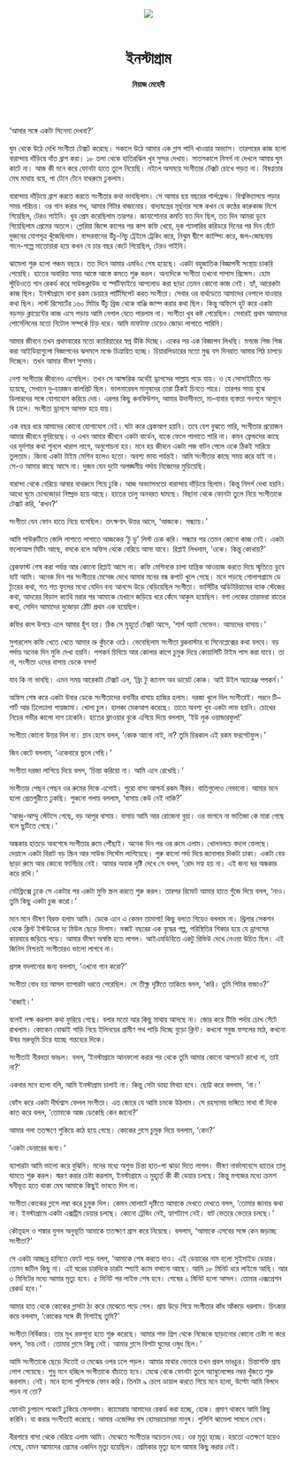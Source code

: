 <div align=center>
<img src=https://images.prothomalo.com/prothomalo-bangla%2F2021-06%2Fcacb5c5f-688f-4d21-9aa1-1ff46690e4dc%2Fgolpo_instagram_2.png?w=1200&ar=40%3A21&auto=format%2Ccompress&ogImage=true&mode=crop&overlay=&overlay_position=bottom&overlay_width_pct=1 />
<br><br>
<h1>ইনস্টাগ্রাম</h1> 
<h4>নিয়াজ মেহেদী</h4>
<br><br>
</div>

‘আমার সঙ্গে একটা সিনেমা দেখবা?’

ঘুম থেকে উঠে দেখি সংগীতা টেক্সট করেছে। সকালে উঠে আমার এক গ্লাস পানি খাওয়ার অভ্যাস। তারপরের কাজ হলো বারান্দায় দাঁড়িয়ে দাঁত ব্রাশ করা। ১৮ তলা থেকে হাতিরঝিল খুব সুন্দর দেখায়। সাতসকালে নিসর্গ না দেখলে আমার ঘুম কাটে না। আজ কী মনে করে ফোনটা হাতে তুলে নিয়েছি। নইলে অসময়ে সংগীতার টেক্সট চোখে পড়ত না। বিষণ্নতার মেঘ মাথায় বয়ে, পা টেনে টেনে বাথরুমে ঢুকলাম।

বারান্দায় দাঁড়িয়ে ব্রাশ করতে করতে সংগীতার কথা ভাবছিলাম। সে আমার ছয় বছরের গার্লফ্রেন্ড। বিশ্ববিদ্যালয়ে পড়ার সময় পরিচয়। ওর গান করার শখ, আমার গিটার বাজানোর। বাদ্যযন্ত্রের মূর্ছনার সঙ্গে কখন যে কণ্ঠের কারুকাজ মিশে গিয়েছিল, টেরও পাইনি। খুব প্রেম করেছিলাম তারপর। জানাশোনার কমতি যত দিন ছিল, তত দিন আমরা ডুবে গিয়েছিলাম প্রেমের অতলে। গ্লোরিয়া জিন্সে কাপের পর কাপ কফি খেয়ে, দৃক গ্যালারির করিডরে দিনের পর দিন হেঁটে দুজনের যোগসূত্র খুঁজেছিলাম। বান্দরবানের উঁচু-নিচু ট্রেইলে ট্রেকিং করে, নিঝুম দ্বীপে ক্যাম্পিং করে, জল-জোছনায় গানে-গল্পে মাতোয়ারা হয়ে কখন যে চার বছর কেটে গিয়েছিল, টেরও পাইনি।

ঝামেলা শুরু হলো পঞ্চম বছরে। তত দিনে আমার এমবিএ শেষ হয়েছে। একটা বহুজাতিক বিজ্ঞাপনী সংস্থায় চাকরি পেয়েছি। হাতের অবারিত সময় আস্তে আস্তে কমতে শুরু করল। অন্যদিকে সংগীতা তখনো পাপাস প্রিন্সেস। হোম স্টুডিওতে গান রেকর্ড করে সাউন্ডক্লাউড বা স্পটিফাইয়ে আপলোড করা ছাড়া তেমন কোনো কাজ নেই। হ্যাঁ, আরেকটা কাজ ছিল। ইনস্টাগ্রামে নানা রকম ডেয়ারে পার্টিসিপেট করত সংগীতা। সেবার ওর বার্থডেতে আমাদের নেপালে যাওয়ার কথা ছিল। লাস্ট রিসোর্টের ১৬০ মিটার উঁচু ব্রিজ থেকে বাঞ্জি জাম্প করার কথা ছিল। কিন্তু অফিসে হুট করে একটা বড়সড় ক্লায়েন্টের কাজ এসে পড়ায় আমি নেপাল যেতে পারলাম না। সংগীতা খুব কষ্ট পেয়েছিল। সেবারই প্রথম আমাদের পোর্সেলিনের মতো নিটোল সম্পর্কে চিড় ধরে। আমি মাফটাফ চেয়েও জোড়া লাগাতে পারিনি।

আমার জীবনে তখন প্রথমবারের মতো ক্যারিয়ারের স্বপ্ন উঁকি দিচ্ছে। একের পর এক বিজ্ঞাপন লিখছি। মগজে গিজ গিজ করা আইডিয়াগুলো বিজ্ঞাপনের ঝলমলে মঞ্চে চিত্রায়িত হচ্ছে। চিয়ারলিডারের মতো মুগ্ধ বস দিনরাত আমার পিঠ চাপড়ে দিচ্ছেন। তখন আমার ভীষণ সুসময়।

নেশা সংগীতার জীবনেও এসেছিল। তখন সে আক্ষরিক অর্থেই ড্রাগসের পাল্লায় পড়ে যায়। ও যে সোসাইটিতে বড় হয়েছে, সেখানে দু–চারজন কালপ্রিট ছিল। ভালনারেবল মানুষদের তারা ঠিকই চিনতে পারে। তারপর সময় বুঝে ডিলারদের সঙ্গে যোগাযোগ করিয়ে দেয়। এরপর কিছু কনফিউশন, আমার উদাসীনতা, মা–বাবার ব্যস্ততা গনগনে আগুনে ঘি ঢালে। সংগীতা ড্রাগসে আসক্ত হয়ে যায়।

এক বছর ধরে আমাদের কোনো যোগাযোগ নেই। ঘটা করে ব্রেকআপ হয়নি। তবে বেশ বুঝতে পারি, সংগীতার প্রয়োজন আমার জীবনে ফুরিয়েছে। ও এখন আমার জীবনে একটা বার্ডেন, যাকে ফেলে পালাতে পারি না। কমন ফ্রেন্ডদের কাছে ওর দুর্দশার কথা শুনলে খারাপ লাগে, অনুশোচনা হয়। মনে হয় জীবনে একটা পজ বাটন পেলে ওকে ঠিকই সারিয়ে তুলতাম। কিংবা একটা টাইম মেশিন হলেও হতো। অবশ্য ভাবা পর্যন্তই। আমি সংগীতার কাছে সময় করে যাই না। সে-ও আমার কাছে আসে না। দুজন যেন দুটো অলঙ্ঘনীয় পর্দায় নিজেদের মুড়িয়েছি।

বারান্দা থেকে বেরিয়ে আবার বাথরুমে গিয়ে ঢুকি। আজ অভ্যাসমতো বারান্দায় দাঁড়িয়ে ছিলাম। কিন্তু নিসর্গ দেখা হয়নি। আধো ঘুমে চোখজোড়া নিষ্প্রভ হয়ে আছে। হাতের তালু অনবরত ঘামছে। বিছানা থেকে ফোনটা তুলে নিয়ে সংগীতাকে টেক্সট করি, ‘কখন?’

সংগীতা যেন ফোন হাতে নিয়ে বসেছিল। তৎক্ষণাৎ উত্তর আসে, ‘আজকে। সন্ধ্যায়।’

আমি পাউরুটিতে জেলি লাগাতে লাগাতে আজকের ‘টু ডু’ লিস্ট চেক করি। সন্ধ্যার পর তেমন কোনো কাজ নেই। একটা ফলোআপ মিটিং আছে, বসকে বলে অফিস থেকে বেরিয়ে আসা যাবে। রিপ্লাই লিখলাম, ‘ওকে। কিন্তু কোথায়?’

ব্রেকফাস্ট শেষ করা পর্যন্ত আর কোনো রিপ্লাই আসে না। কফি মেশিনকে চাপা যান্ত্রিক আওয়াজ করতে দিয়ে স্মৃতিতে ডুবে যাই আমি। অনেক দিন পর সংগীতার মেসেজ দেখে আমার মনের বন্ধ কপাট খুলে গেছে। মনে পড়ছে গোলাপগ্রামে ডে ট্যুরের কথা, শত শত ফুলের মধ্যে যেদিন বন্য আনন্দে উড়ে বেড়িয়েছিল সংগীতা। ভার্সিটির অডিটরিয়ামের ব্যাক স্টেজের কথা, আদরের বিড়াল ক্যাথি মরার পর আমাকে যেখানে জড়িয়ে ধরে কেঁদে আকুল হয়েছিল। বগা লেকের তারাভরা রাতের কথা, সেদিন আমাদের দুজোড়া ঠোঁট প্রথম এক হয়েছিল।

কফির কাপ উপচে এলে আমার হুঁশ হয়। ঠিক সে মুহূর্তে টেক্সট আসে, ‘শার্প অ্যাট সেভেন। আমাদের বাসায়।’

সুগারলেস কফি খেতে খেতে আমার ভ্রু কুঁচকে ওঠে। ভেবেছিলাম সংগীতা ব্লকবাস্টার বা সিনেপ্লেক্সের কথা বলবে। বড় পর্দায় অনেক দিন মুভি দেখা হয়নি। পপকর্ন চিবিয়ে আর কোলার কাপে চুমুক দিয়ে কোয়ালিটি টাইম পাস করা যাবে। তা না, সংগীতা ওদের বাসায় ডেকে বসল!

যাব কি না ভাবছি। এমন সময় আরেকটা টেক্সট এল, ‘ব্রিং টু ক্যানস অব ডায়েট কোক। আই উইল অ্যারেঞ্জ পপকর্ন।’

অফিস শেষ করে একটা উবার ডেকে সংগীতাদের বনানীর বাসায় হাজির হলাম। দরজা খুলে দিল সংগীতাই। পরনে টি–শার্ট আর ঢিলেঢালা পায়জামা। খোলা চুল। হালকা মেকআপ করেছে। তাতে অবশ্য খুব একটা লাভ হয়নি। চোখের নিচের গভীর কালো দাগ ঢাকেনি। হাতের ফ্লাওয়ার বুকে এগিয়ে দিয়ে বললাম, ‘ইউ লুক ওয়ান্ডারফুল!’

সংগীতা কোনো উত্তর দিল না। ম্লান হেসে বলল, ‘কোক আনো নাই, না? তুমি চিরকাল এই রকম ফরগেটফুল।’

জিব কেটে বললাম, ‘একেবারে ভুলে গেছি।’

সংগীতা দরজা লাগিয়ে দিয়ে বলল, ‘চিন্তা করিয়ো না। আমি এনে রেখেছি।’

সংগীতার পেছন পেছন ওর রুমের দিকে এগোই। পুরো বাসা আশ্চর্য রকম নীরব। বাতিগুলোও নেভানো। আমার মনে হলো প্রেতপুরীতে ঢুকছি। শুকনো গলায় বললাম, ‘বাসায় কেউ নেই নাকি?’

‘আব্বু-আম্মু স্টেটসে গেছে, বড় আপুর বাসায়। বাসায় আমি আর রোজেনা বুয়া। ওর ভাগনে না ভাতিজা কে মারা গেছে বলে ছুটিতে গেছে।’

অন্ধকার হাতড়ে অবশেষে সংগীতার রুমে পৌঁছাই। অনেক দিন পর ওর রুমে এলাম। খোলনলচে বদলে ফেলছে। দেয়ালে একটা বিরাট বড় স্ক্রিন আর সাউন্ড সিস্টেম লাগিয়েছে। পুরু কালো পর্দা দিয়ে জানালার দিকটা ঢাকা। একটা বেড ছাড়া রুমে আর কোনো ফার্নিচার নেই। আমার অবাক দৃষ্টি দেখে সে বলল, ‘রোদ সহ্য হয় না। এই জন্য ঘর অন্ধকার করে রাখি।’

নেটফ্লিক্সে ঢুকে সে একটার পর একটা মুভি স্ক্রল করতে শুরু করল। তারপর রিমোট আমার হাতে গুঁজে দিয়ে বলল, ‘নাও। তুমি কিছু একটা চুজ করো।’

মনে মনে ভীষণ বিরক্ত হলাম আমি। ডেকে এনে এ কেমন তামাশা! কিছু বলতে গিয়েও বললাম না। থ্রিলার সেকশন থেকে ক্লিন্ট ইস্টউডের দ্য মিউল ছেড়ে দিলাম। নব্বই বছরের এক বৃদ্ধের গল্প, পরিস্থিতির শিকার হয়ে যে ড্রাগসের কারবারে জড়িয়ে পড়ে। আমার ভীষণ অস্বস্তি হতে লাগল। আইএমডিবিতে একটু রিভিউ দেখে নেওয়া উচিত ছিল। এই জিনিস নিশ্চয়ই সংগীতারও ভালো লাগবে না।

প্রসঙ্গ বদলানোর জন্য বললাম, ‘এখনো গান করো?’

সংগীতা বোধ হয় আসল ব্যাপারটা ধরতে পেরেছিল। সে তীক্ষ্ণ দৃষ্টিতে তাকিয়ে বলল, ‘করি। তুমি গিটার বাজাও?’

‘বাজাই।’

বলেই লক্ষ করলাম কথা ফুরিয়ে গেছে। বলার মতো আর কিছু মাথায় আসছে না। জোর করে টিভি পর্দায় চোখ সেঁটে রাখলাম। কোকেন বোঝাই গাড়ি নিয়ে ইলিনয়ের গ্রামীণ পথ পাড়ি দিচ্ছে বুড়ো ক্লিন্ট। কখনো সবুজ ফসলের মাঠ, কখনো উষর মরুভূমি চিরে যাচ্ছে গন্তব্যের দিকে।

সংগীতাই নীরবতা ভাঙল। বলল, ‘ইনস্টাগ্রামে আনফলো করার পর থেকে তুমি আমার কোনো আপডেট রাখো না, তাই না?’

একবার মনে হলো বলি, আমি ইনস্টাগ্রাম চালাই না। কিন্তু সেটা ডাহা মিথ্যা হবে। ছোট্ট করে বললাম, ‘না।’

ফোঁস করে একটা দীর্ঘশ্বাস ফেলল সংগীতা। এত জোরে যে আমি চমকে উঠলাম। সে রহস্যময় ভঙ্গিতে মাথা বাঁ দিকে কাত করে বলল, ‘তোমাকে আজ ডেকেছি কেন জানো?’

আমার গলা ততক্ষণে শুকিয়ে কাঠ হয়ে গেছে। কোকের গ্লাসে চুমুক দিয়ে বললাম, ‘কেন?’

‘একটা ডেয়ারের জন্য।’

ব্যাপারটা আমি ভালো করে বুঝিনি। মনের মধ্যে অশুভ চিন্তা হাত-পা ঝাড়া দিতে লাগল। ভীষণ নার্ভাসনেসে হাতের তালু ঘামতে শুরু করল। স্মরণ করার চেষ্টা করলাম, ইনস্টাগ্রামে এ মুহূর্তে কী কী ডেয়ার চলছে। কিন্তু মগজের মধ্যে ক্রমশ ঘনীভূত হতে থাকা মেঘ আমাকে কিছুই ভাবতে দিল না।

সংগীতা কোকের গ্লাসে লম্বা করে চুমুক দিল। কেমন ঘোলাটে দৃষ্টিতে আমাকে দেখতে দেখতে বলল, ‘তোমার জানার কথা না। ইনস্টাগ্রামে একটা এক্সট্রিম ডেয়ার চলছে। কোনো ট্রেন্ডিং নেই, হ্যাশট্যাগ নেই। বাট ভেতরে ভেতরে চলছে।’

কৌতূহল ও শঙ্কার যুগল অনুভূতি আমাকে ততক্ষণে গ্রাস করে নিয়েছে। বললাম, ‘আমাকে এসবের সঙ্গে কেন জড়াচ্ছ সংগীতা?’

সে একটা আচ্ছন্ন হাসিতে ফেটে পড়ে বলল, ‘আমাকে শেষ করতে দাও। এই ডেয়ারের নাম হলো সুইসাইড ডেয়ার। তেমন জটিল কিছু না। এই ঘরের চারদিকে চারটা স্প্যাই ক্যাম বসানো আছে। আমি ১৮ মিনিট ধরে লাইভে আছি। আর ৩ মিনিটের মধ্যে আমার মৃত্যু হবে। ৫ মিনিট পর লাইভ শেষ হবে। শেষের ২ মিনিট হলো আসল। তোমার এক্সপ্রেশন রেকর্ড হবে।’

আমার হাত থেকে কোকের গ্লাসটা ঠং করে মেঝেতে পড়ে গেল। প্রায় উড়ে গিয়ে সংগীতার কাঁধ আঁকড়ে ধরলাম। চিৎকার করে বললাম, ‘কোকের সঙ্গে কী মিশাইছ তুমি?’

সংগীতা নির্বিকার। তার মুখ রক্তশূন্য হতে শুরু করেছে। আমার শক্ত গ্রিপ থেকে নিজেকে ছাড়ানোর কোনো চেষ্টা না করে বলল, ‘ভয় নেই। তোমার গ্লাসে কিছু নেই। আমার গ্লাসে বিশটা ঘুমের ওষুধ ছিল।’

আমি সংগীতাকে ছেড়ে দিতেই ও মেঝের ওপর ঢলে পড়ল। আমার মাথার ভেতরে তখন প্রবল ভাঙচুর। চিন্তাশক্তি প্রায় লোপ পেয়েছে। শুধু মনে হচ্ছিল সংগীতাকে বাঁচাতে হবে। মেঝে থেকে ফোনটা তুলে অ্যাম্বুলেন্সের নম্বর খুঁজতে শুরু করলাম। নেই। মনে হলো পুলিশকে ফোন করি। তিনটা ৯ চেপে ডায়াল করতে গিয়ে মনে হলো, উল্টো আমি বিপদে পড়ব না তো?

ফোনটা চুপচাপ পকেটে ঢুকিয়ে ফেললাম। ক্যামেরায় আমাদের রেকর্ড করা হচ্ছে, হোক। প্রমাণ থাকবে আমি কিছু করিনি। যা করার সংগীতাই করেছে। আমার এজেন্সির বস হোমরাচোমরা মানুষ। পুলিশি ঝামেলা সামলে নেবে।

ধীরপায়ে বাসা থেকে বেরিয়ে এলাম আমি। মেঝেতে সংগীতার অচেতন দেহ। ওর মৃত্যু হচ্ছে। হয়তো এতক্ষণে হয়েও গেছে, যেমন আমাদের প্রেমের একদিন মৃত্যু হয়েছিল। প্রেমিকার মৃত্যু হলে আমার কিছু করার নেই।
